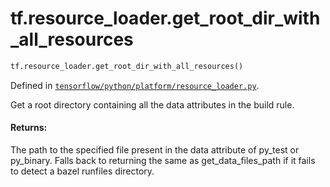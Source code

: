 <div itemscope itemtype="http://developers.google.com/ReferenceObject">
<meta itemprop="name" content="tf.resource_loader.get_root_dir_with_all_resources" />
</div>

# tf.resource_loader.get_root_dir_with_all_resources

``` python
tf.resource_loader.get_root_dir_with_all_resources()
```



Defined in [`tensorflow/python/platform/resource_loader.py`](https://www.tensorflow.org/code/tensorflow/python/platform/resource_loader.py).

Get a root directory containing all the data attributes in the build rule.

#### Returns:

The path to the specified file present in the data attribute of py_test
or py_binary. Falls back to returning the same as get_data_files_path if it
fails to detect a bazel runfiles directory.